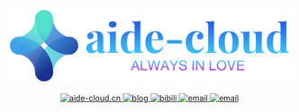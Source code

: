 <p align="center">
<a href="https://moon.aide-cloud.cn/" target="_blank"><img src="aide-cloud.png?raw=true"></a></p>

<p align="center">
<a href="https://aide-cloud.cn">
<img src="https://img.shields.io/badge/aide--cloud.cn-%231677ff" alt="aide-cloud.cn">
</a>
<a href="https://aide-cloud.github.io/">
<img src="https://img.shields.io/badge/blog-aide--cloud.github.io-brightgreen?logo=Blogger" alt="blog">
</a>
<a href="https://space.bilibili.com/40726788">
<img src="https://img.shields.io/badge/bilibili-40726788-brightgreen?logo=Bilibili" alt="bibili">
</a>
<a href="#">
<img src="https://img.shields.io/badge/email-aidecloud@163.com-brightgreen?logo=Mail.Ru" alt="email">
</a>
  <a href="#">
<img src="https://img.shields.io/badge/email-1058165620@qq.com-brightgreen?logo=Mail.Ru" alt="email">
</a>
</p>
